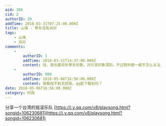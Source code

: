 ```yaml
---
aid: 386
cid: 2
authorID: 29
addTime: 2018-03-31T07:25:00.000Z
title: 山海 - 草东没有派对
tags:
    - 山海
    - 派对
comments:
    -
        authorID: 1
        addTime: 2018-03-31T14:37:00.000Z
        content: 哇，我也喜欢听草东的歌，对烂泥印象深刻。不过我听歌一般不怎么关注乐队，才知道是台湾的。
    -
        authorID: 988
        addTime: 2018-05-06T16:56:00.000Z
        content: 我都找不到无损版，qq能下载到吗？
date: 2018-05-06T16:56:00.000Z
category: 时政
---
```


分享一个台湾的摇滚乐队 [https://i.y.qq.com/v8/playsong.html?songid=106230681](https://i.y.qq.com/v8/playsong.html?songid=106230681)
